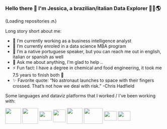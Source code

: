 ### Hello there 👋 I'm Jessica, a brazilian/italian Data Explorer 👩‍💻🌎

(Loading repositories 🔜)

Long story short about me:

- 🔭 I’m currently working as a business intelligence analyst 
- 🌱 I’m currently enroled in a data science MBA program
- 👋 I’m a native portuguese speaker, but you can reach me out in english, italian or spanish as well
- 💬 Ask me about anything, I'm glad to help ..
- ⚡ Fun fact: I have a degree in chemical and food engineering, it took me 7.5 years to finish both 🤯
- ✨ Favorite quote: “No astronaut launches to space with their fingers crossed. That’s not how we deal with risk.” -Chris Hadfield

Some languages and dataviz platforms that I worked / I've been working with:

<img align ="center" height ="50" width="50" img src="https://cdn.jsdelivr.net/gh/devicons/devicon/icons/microsoftsqlserver/microsoftsqlserver-plain-wordmark.svg" /> <img align ="center" height ="50" width="50" img src="https://cdn.jsdelivr.net/gh/devicons/devicon/icons/python/python-original-wordmark.svg" /> <img align ="center" height ="30" width="40" img src="https://cdn.jsdelivr.net/gh/devicons/devicon/icons/pandas/pandas-original.svg" />  <img align ="center" height ="40" width="40" img src="https://partners.databricks.com/sfsites/c/resource/PartnerPortalImages/databricks-icon.png?v=1" /> <img align ="center" height ="50" width="50" img src= "https://d117h1jjiq768j.cloudfront.net/images/default-source/products/datadirect/dci-logos/spark-sql-logo.png?sfvrsn=97380b7f_2" /> <img align ="center" height ="50" width="60" img src= "https://www.gridgain.com/sites/default/files/2018-08/spark.svg" /> <img align ="center" height ="30" width="40" img src="https://static.wikia.nocookie.net/logopedia/images/e/e2/Power-BI-Logo-Transparent.png/revision/latest/scale-to-width-down/250?cb=20200213050040" /> <img align ="center" height ="30" width="40" img src= "https://raw.githubusercontent.com/tableau/tableau-viz-lwc/f504b13f56b687ee320f1fe3f68a140746a48868/force-app/main/default/lwc/tableauViz/tableauViz.svg" />
 
            
          
          
          
          
